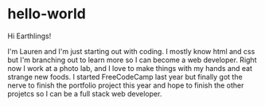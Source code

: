 # hello-world

Hi Earthlings!

I'm Lauren and I'm just starting out with coding.  I mostly know html and css but I'm branching out to learn more so I can become a web developer.  Right now I work at a photo lab, and I love to make things with my hands and eat strange new foods.  I started FreeCodeCamp last year but finally got the nerve to finish the portfolio project this year and hope to finish the other projetcs so I can be a full stack web developer.
